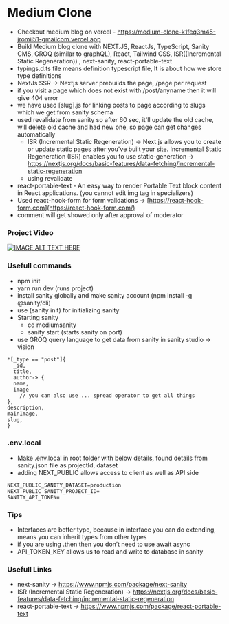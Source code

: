 # Medium Clone

- Checkout medium blog on vercel - https://medium-clone-k1feq3m45-jromil51-gmailcom.vercel.app 
- Build Medium blog clone with NEXT.JS, ReactJs, TypeScript, Sanity CMS, GROQ (similar to graphQL), React, Tailwind CSS, ISR((Incremental Static Regeneration)) , next-sanity, react-portable-text
- typings.d.ts file means definition typescript file, It is about how we store type definitions
- NextJs SSR -> Nextjs server prebuilds the page, /page per request
- if you visit a page which does not exist with /post/anyname then it will give 404 error
- we have used [slug].js for linking posts to page according to slugs which we get from sanity schema
- used revalidate from sanity so after 60 sec, it'll update the old cache, will delete old cache and had new one, so page can get changes automatically
    - ISR (Incremental Static Regeneration) → Next.js allows you to create or update static pages after you've built your site. Incremental Static Regeneration (ISR) enables you to use static-generation → https://nextjs.org/docs/basic-features/data-fetching/incremental-static-regeneration
    - using revalidate
- react-portable-text - An easy way to render Portable Text block content in React applications. (you cannot edit img tag in specializers)
- Used react-hook-form for form validations → [https://react-hook-form.com](https://react-hook-form.com/)
- comment will get showed only after approval of moderator

### Project Video
[![IMAGE ALT TEXT HERE](https://img.youtube.com/vi/xkWIAKZOrrc/0.jpg)](https://www.youtube.com/watch?v=xkWIAKZOrrc)

### Usefull commands

- npm init
- yarn run dev (runs project)
- install sanity globally and make sanity account (npm install -g @sanity/cli)
- use (sanity init) for initializing sanity
- Starting sanity
  - cd mediumsanity
  - sanity start (starts sanity on port)
- use GROQ query language to get data from sanity in sanity studio → vision

```
*[_type == "post"]{
  _id,
  title,
  author-> {
  name,
  image
	// you can also use ... spread operator to get all things
},
description,
mainImage,
slug,
}
```

### .env.local

- Make .env.local in root folder with below details, found details from sanity.json file as projectId, dataset
- adding NEXT_PUBLIC allows access to client as well as API side

```
NEXT_PUBLIC_SANITY_DATASET=production
NEXT_PUBLIC_SANITY_PROJECT_ID=
SANITY_API_TOKEN=
```

### Tips

- Interfaces are better type, because in interface you can do extending, means you can inherit types from other types
- if you are using .then then you don’t need to use await async
- API_TOKEN_KEY allows us to read and write to database in sanity

### Usefull Links

- next-sanity → https://www.npmjs.com/package/next-sanity
- ISR (Incremental Static Regeneration) → https://nextjs.org/docs/basic-features/data-fetching/incremental-static-regeneration
- react-portable-text → https://www.npmjs.com/package/react-portable-text
